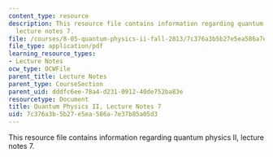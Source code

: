 ```yaml
---
content_type: resource
description: This resource file contains information regarding quantum physics II,
  lecture notes 7.
file: /courses/8-05-quantum-physics-ii-fall-2013/7c376a3b5b27e5ea586a7e37b85a05d3_MIT8_05F13_Chap_07.pdf
file_type: application/pdf
learning_resource_types:
- Lecture Notes
ocw_type: OCWFile
parent_title: Lecture Notes
parent_type: CourseSection
parent_uid: dddfc6ee-78a4-d231-0912-40de752ba83e
resourcetype: Document
title: Quantum Physics II, Lecture Notes 7
uid: 7c376a3b-5b27-e5ea-586a-7e37b85a05d3
---
```

This resource file contains information regarding quantum physics II, lecture notes 7.

